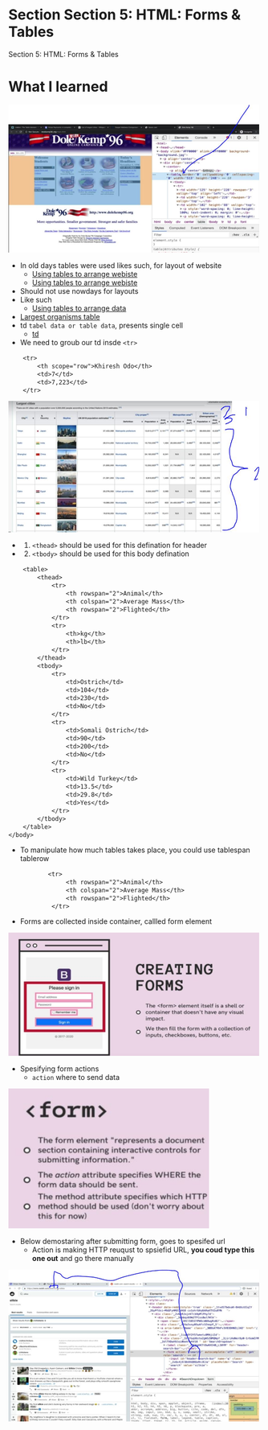 # Section Section 5: HTML: Forms & Tables

Section 5: HTML: Forms & Tables

# What I learned 

<img src="tablesInOldDays.JPG" alt="alt text" width="500"/>

- In old days tables were used likes such, for layout of website
	- [Using tables to arrange webiste](http://www.dolekemp96.org/main.htm)
	- [Using tables to arrange webiste](https://www.spacejamanewlegacy.net/)
- Should not use nowdays for layouts
- Like such 
	- [Using tables to arrange data](https://en.wikipedia.org/wiki/List_of_largest_cities#List)
- [Largest organisms table](https://en.wikipedia.org/wiki/Largest_organisms#Heaviest_living_bird_species)
- td `tabel data or table data`, presents single cell
	- [td](https://developer.mozilla.org/en-US/docs/Web/HTML/Element/td)
- We need to groub our td insde `<tr>`

```
    <tr>
        <th scope="row">Khiresh Odo</th>
        <td>7</td>
        <td>7,223</td>
    </tr>
```


<img src="tablesModernDefination.JPG" alt="alt text" width="500"/>

- 1. `<thead>` should be used for this defination for header
- 2. `<tbody>` should be used for this body defination

```
    <table>
        <thead>
            <tr>
                <th rowspan="2">Animal</th>
                <th colspan="2">Average Mass</th>
                <th rowspan="2">Flighted</th>
            </tr>
            <tr>
                <th>kg</th>
                <th>lb</th>
            </tr>
        </thead>
        <tbody>
            <tr>
                <td>Ostrich</td>
                <td>104</td>
                <td>230</td>
                <td>No</td>
            </tr>
            <tr>
                <td>Somali Ostrich</td>
                <td>90</td>
                <td>200</td>
                <td>No</td>
            </tr>
            <tr>
                <td>Wild Turkey</td>
                <td>13.5</td>
                <td>29.8</td>
                <td>Yes</td>
            </tr>
        </tbody>
    </table>
</body>
```

- To manipulate how much tables takes place, you could use tablespan tablerow

```
           <tr>
                <th rowspan="2">Animal</th>
                <th colspan="2">Average Mass</th>
                <th rowspan="2">Flighted</th>
            </tr>
```
- Forms are collected inside container, callled form element

<img src="formElement.JPG" alt="alt text" width="500"/>


- Spesifying form actions
	- `action` where to send data

<img src="formActions.JPG" alt="alt text" width="400"/>

- Below demostaring after submitting form, goes to spesifed url
	- Action is making HTTP reuqust to spsiefid URL, **you coud type this one out** and go there manually
	
<img src="formsActionInAction.JPG" alt="alt text" width="500"/>


